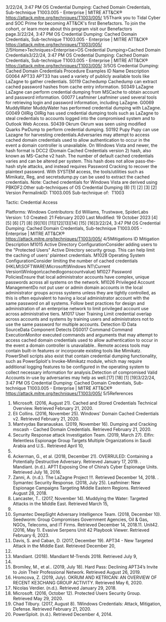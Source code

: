 3/22/24, 3:47 PM OS Credential Dumping: Cached Domain Credentials, Sub-technique T1003.005 - Enterprise | MITRE ATT&CK®
https://attack.mitre.org/techniques/T1003/005/ 1/5Thank you to Tidal Cyber and SOC Prime for becoming ATT&CK's ﬁrst Benefactors. To join the cohort, or learn more about this program visit our
Benefactors page.3/22/24, 3:47 PM OS Credential Dumping: Cached Domain Credentials, Sub-technique T1003.005 - Enterprise | MITRE ATT&CK®
https://attack.mitre.org/techniques/T1003/005/ 2/5Home>Techniques>Enterprise>OS Credential Dumping>Cached Domain Credentials3/22/24, 3:47 PM OS Credential Dumping: Cached Domain Credentials, Sub-technique T1003.005 - Enterprise | MITRE ATT&CK®
https://attack.mitre.org/techniques/T1003/005/ 3/5OS Credential Dumping: Cached Domain Credentials
Procedure Examples
ID Name Description
G0064 APT33 APT33 has used a variety of publicly available tools like LaZagne to gather credentials.
S0119 Cachedump Cachedump can extract cached password hashes from cache entry information.
S0349 LaZagne LaZagne can perform credential dumping from MSCache to obtain account and password information.
G0077 Leafminer Leafminer used several tools for retrieving login and password information, including LaZagne.
G0069 MuddyWater MuddyWater has performed credential dumping with LaZagne.
G0049 OilRig OilRig has used credential dumping tools such as LaZagne to steal credentials to accounts logged into the
compromised system and to Outlook Web Access.
S0439 Okrum Okrum was seen using modiﬁed Quarks PwDump to perform credential dumping.
S0192 Pupy Pupy can use Lazagne for harvesting credentials.Adversaries may attempt to access cached domain credentials used to allow authentication to occur in the event a domain controller is
unavailable.
On Windows Vista and newer, the hash format is DCC2 (Domain Cached Credentials version 2) hash, also known as MS-Cache v2 hash.
The number of default cached credentials varies and can be altered per system. This hash does not allow pass-the-hash style attacks, and
instead requires Password Cracking to recover the plaintext password.
With SYSTEM access, the tools/utilities such as Mimikatz, Reg, and secretsdump.py can be used to extract the cached credentials.
Note: Cached credentials for Windows Vista are derived using PBKDF2.Other sub-techniques of OS Credential Dumping (8)
[1]
[2]
[3]
[2]
Version PermalinkID: T1003.005
Sub-technique of:  T1003

Tactic: Credential Access

Platforms: Windows
Contributors: Ed Williams, Trustwave, SpiderLabs
Version: 1.0
Created: 21 February 2020
Last Modiﬁed: 19 October 2023
[4][5]
[6]
[7]
[8]
[9][10]
[11][12][13][14]
[15]
[16]3/22/24, 3:47 PM OS Credential Dumping: Cached Domain Credentials, Sub-technique T1003.005 - Enterprise | MITRE ATT&CK®
https://attack.mitre.org/techniques/T1003/005/ 4/5Mitigations
ID Mitigation Description
M1015 Active Directory
ConﬁgurationConsider adding users to the "Protected Users" Active Directory security group. This can help limit the
caching of users' plaintext credentials.
M1028 Operating
System
ConﬁgurationConsider limiting the number of cached credentials (HKLM\SOFTWARE\Microsoft\Windows NT\Current
Version\Winlogon\cachedlogonscountvalue)
M1027 Password
PoliciesEnsure that local administrator accounts have complex, unique passwords across all systems on the
network.
M1026 Privileged
Account
ManagementDo not put user or admin domain accounts in the local administrator groups across systems unless they
are tightly controlled, as this is often equivalent to having a local administrator account with the same
password on all systems. Follow best practices for design and administration of an enterprise network to
limit privileged account use across administrative tiers.
M1017 User Training Limit credential overlap across accounts and systems by training users and administrators not to use the
same password for multiple accounts.
Detection
ID Data SourceData Component Detects
DS0017 Command Command
ExecutionMonitor executed commands and arguments that may attempt to access cached domain
credentials used to allow authentication to occur in the event a domain controller is
unavailable.. Remote access tools may contain built-in features or incorporate existing tools
like Mimikatz. PowerShell scripts also exist that contain credential dumping functionality,
such as PowerSploit's Invoke-Mimikatz module, which may require additional logging
features to be conﬁgured in the operating system to collect necessary information for
analysis.Detection of compromised Valid Accounts in-use by adversaries may help as well.[17]
[18]
[1]
[19]3/22/24, 3:47 PM OS Credential Dumping: Cached Domain Credentials, Sub-technique T1003.005 - Enterprise | MITRE ATT&CK®
https://attack.mitre.org/techniques/T1003/005/ 5/5References
1. Microsoft. (2016, August 21). Cached and Stored Credentials
Technical Overview. Retrieved February 21, 2020.
2. Eli Collins. (2016, November 25). Windows' Domain Cached
Credentials v2. Retrieved February 21, 2020.
3. Mantvydas Baranauskas. (2019, November 16). Dumping and
Cracking mscash - Cached Domain Credentials. Retrieved
February 21, 2020.
4. Security Response attack Investigation Team. (2019, March
27). Elﬁn: Relentless Espionage Group Targets Multiple
Organizations in Saudi Arabia and U.S.. Retrieved April 10,
2019.
5. Ackerman, G., et al. (2018, December 21). OVERRULED:
Containing a Potentially Destructive Adversary. Retrieved
January 17, 2019.
. Mandiant. (n.d.). APT1 Exposing One of China’s Cyber
Espionage Units. Retrieved July 18, 2016.
7. Zanni, A. (n.d.). The LaZagne Project !!!. Retrieved December
14, 2018.
. Symantec Security Response. (2018, July 25). Leafminer: New
Espionage Campaigns Targeting Middle Eastern Regions.
Retrieved August 28, 2018.
9. Lancaster, T.. (2017, November 14). Muddying the Water:
Targeted Attacks in the Middle East. Retrieved March 15,
2018.
10. Symantec DeepSight Adversary Intelligence Team. (2018,
December 10). Seedworm: Group Compromises Government
Agencies, Oil & Gas, NGOs, Telecoms, and IT Firms. Retrieved
December 14, 2018.11. Unit42. (2016, May 1). Evasive Serpens Unit 42 Playbook
Viewer. Retrieved February 6, 2023.
12. Davis, S. and Caban, D. (2017, December 19). APT34 - New
Targeted Attack in the Middle East. Retrieved December 20,
2017.
13. Mandiant. (2018). Mandiant M-Trends 2018. Retrieved July 9,
2018.
14. Bromiley, M., et al.. (2019, July 18). Hard Pass: Declining
APT34’s Invite to Join Their Professional Network. Retrieved
August 26, 2019.
15. Hromcova, Z. (2019, July). OKRUM AND KETRICAN: AN
OVERVIEW OF RECENT KE3CHANG GROUP ACTIVITY.
Retrieved May 6, 2020.
1. Nicolas Verdier. (n.d.). Retrieved January 29, 2018.
17. Microsoft. (2016, October 12). Protected Users Security Group.
Retrieved May 29, 2020.
1. Chad Tilbury. (2017, August 8). 1Windows Credentials: Attack,
Mitigation, Defense. Retrieved February 21, 2020.
19. PowerSploit. (n.d.). Retrieved December 4, 2014.